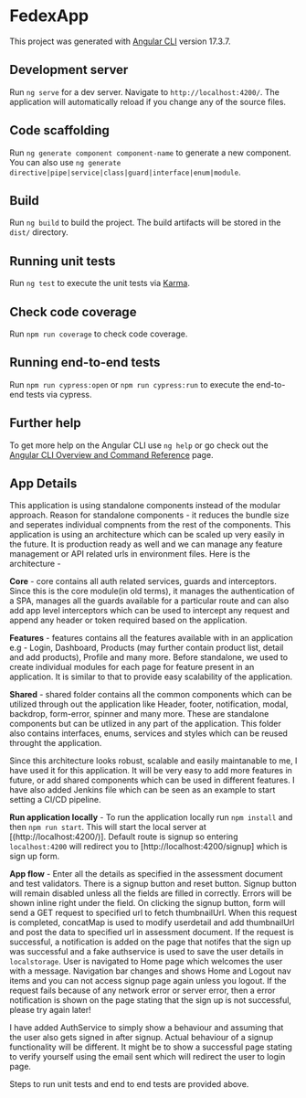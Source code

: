 # FedexApp

This project was generated with [Angular CLI](https://github.com/angular/angular-cli) version 17.3.7.

## Development server

Run `ng serve` for a dev server. Navigate to `http://localhost:4200/`. The application will automatically reload if you change any of the source files.

## Code scaffolding

Run `ng generate component component-name` to generate a new component. You can also use `ng generate directive|pipe|service|class|guard|interface|enum|module`.

## Build

Run `ng build` to build the project. The build artifacts will be stored in the `dist/` directory.

## Running unit tests

Run `ng test` to execute the unit tests via [Karma](https://karma-runner.github.io).

## Check code coverage

Run `npm run coverage` to check code coverage.

## Running end-to-end tests

Run `npm run cypress:open` or `npm run cypress:run` to execute the end-to-end tests via cypress.

## Further help

To get more help on the Angular CLI use `ng help` or go check out the [Angular CLI Overview and Command Reference](https://angular.io/cli) page.

## App Details

This application is using standalone components instead of the modular approach. Reason for standalone components - it reduces the bundle size and seperates individual compnents from the rest of the components.
This application is using an architecture which can be scaled up very easily in the future. It is production ready as well and we can manage any feature management or API related urls in environment files.
Here is the architecture -

**Core** - core contains all auth related services, guards and interceptors. Since this is the core module(in old terms), it manages the authentication of a SPA, manages all the guards available for a particular route and can also add app level interceptors which can be used to intercept any request and append any header or token required based on the application.

**Features** - features contains all the features available with in an application e.g - Login, Dashboard, Products (may further contain product list, detail and add products), Profile and many more. Before standalone, we used to create individual modules for each page for feature present in an application. It is similar to that to provide easy scalability of the application.

**Shared** - shared folder contains all the common components which can be utilized through out the application like Header, footer, notification, modal, backdrop, form-error, spinner and many more. These are standalone components but can be utlized in any part of the application. This folder also contains interfaces, enums, services and styles which can be reused throught the application.

Since this architecture looks robust, scalable and easily maintanable to me, I have used it for this application. It will be very easy to add more features in future, or add shared components which can be used in different features.
I have also added Jenkins file which can be seen as an example to start setting a CI/CD pipeline.

**Run application locally** - To run the application locally run `npm install` and then `npm run start`. This will start the local server at [(http://localhost:4200/)]. Default route is signup so entering `localhost:4200` will redirect you to [http://localhost:4200/signup] which is sign up form.

**App flow** - Enter all the details as specified in the assessment document and test validators. There is a signup button and reset button. Signup button will remain disabled unless all the fields are filled in correctly. Errors will be shown inline right under the field. On clicking the signup button, form will send a GET request to specified url to fetch thumbnailUrl. When this request is completed, concatMap is used to modify userdetail and add thumbnailUrl and post the data to specified url in assessment document.
If the request is successful, a notification is added on the page that notifes that the sign up was successful and a fake authservice is used to save the user details in `localstorage`. User is navigated to Home page which welcomes the user with a message. Navigation bar changes and shows Home and Logout nav items and you can not access signup page again unless you logout.
If the request fails because of any network error or server error, then a error notification is shown on the page stating that the sign up is not successful, please try again later!

I have added AuthService to simply show a behaviour and assuming that the user also gets signed in after signup. Actual behaviour of a signup functionality will be different. It might be to show a successful page stating to verify yourself using the email sent which will redirect the user to login page.

Steps to run unit tests and end to end tests are provided above.
